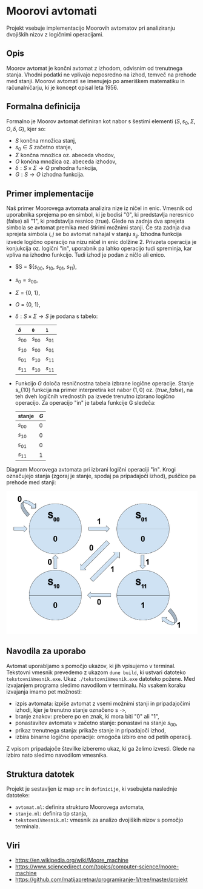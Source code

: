 # Moorovi avtomati

Projekt vsebuje implementacijo Moorovih avtomatov pri analiziranju dvojiških nizov z logičnimi operacijami. 

## Opis

Moorov avtomat je končni avtomat z izhodom, odvisnim od trenutnega stanja. Vhodni podatki ne vplivajo neposredno na izhod, temveč na prehode med stanji. Moorovi avtomati se imenujejo po ameriškem matematiku in računalničarju, ki je koncept opisal leta 1956. 

## Formalna definicija

Formalno je Moorov avtomat definiran kot nabor s šestimi elementi $(S, s_0, \Sigma, O, \delta, G)$, kjer so:

- $S$ končna množica stanj,
- $s_0 \in S$ začetno stanje,
- $\Sigma$ končna množica oz. abeceda vhodov,
- $O$ končna množica oz. abeceda izhodov,
- $\delta : S \times \Sigma \to Q$ prehodna funkcija,
- $G : S \to O$ izhodna funkcija.

## Primer implementacije

Naš primer Moorovega avtomata analizira nize iz ničel in enic. Vmesnik od uporabnika sprejema po en simbol, ki je bodisi "0", ki predstavlja neresnico (false) ali "1", ki predstavlja resnico (true). Glede na zadnja dva sprejeta simbola se avtomat premika med štirimi možnimi stanji. Če sta zadnja dva sprejeta simbola $i, j$ se bo avtomat nahajal v stanju $s_{ij}$. Izhodna funkcija izvede logično operacijo na nizu ničel in enic dolžine 2. Privzeta operacija je konjukcija oz. logični "in", uporabnik pa lahko operacijo tudi spreminja, kar vpliva na izhodno funkcijo. Tudi izhod je podan z ničlo ali enico.

- $S = ${$s_{00}$, $s_{10}$, $s_{01}$, $s_{11}$},
- $s_0 = s_{00}$,
- $\Sigma$ = {0, 1},
- $O$ = {0, 1},
- $\delta : S \times \Sigma \to S$ je podana s tabelo:

    | $\delta$ | `0`    | `1`   | 
    | -------- | -----  | ----- | 
    | $s_{00}$   | $s_{00}$ | $s_{01}$ | 
    | $s_{10}$   | $s_{00}$ | $s_{01}$ | 
    | $s_{01}$   | $s_{10}$ | $s_{11}$ | 
    | $s_{11}$   | $s_{10}$ | $s_{11}$ | 

- Funkcijo $G$ določa resničnostna tabela izbrane logične operacije. Stanje s_{10} funkcija na primer interpretira kot nabor $(1, 0)$ oz. $(true, false)$, na teh dveh logičnih vrednostih pa izvede trenutno izbrano logično operacijo. Za operacijo "in" je tabela funkcije G sledeča:

    | stanje |  $G$  |
    | -------| ----- |
    | $s_{00}$ | $0$ | 
    | $s_{10}$ | $0$ | 
    | $s_{01}$ | $0$ | 
    | $s_{11}$ | $1$ | 

Diagram Moorovega avtomata pri izbrani logični operaciji "in". Krogi označujejo stanja (zgoraj je stanje, spodaj pa pripadajoči izhod), puščice pa prehode med stanji:

![Diagram](diagram_moore1.png)


## Navodila za uporabo

Avtomat uporabljamo s pomočjo ukazov, ki jih vpisujemo v terminal. Tekstovni vmesnik prevedemo z ukazom `dune build`, ki ustvari datoteko `tekstovniVmesnik.exe`. Ukaz `./tekstovniVmesnik.exe` datoteko požene. Med izvajanjem programa sledimo navodilom v terminalu. Na vsakem koraku izvajanja imamo pet možnosti:
- izpis avtomata: izpiše avtomat z vsemi možnimi stanji in pripadajočimi izhodi, kjer je trenutno stanje označeno s `->`,
- branje znakov: prebere po en znak, ki mora biti "0" ali "1",
- ponastavitev avtomata v začetno stanje: ponastavi na stanje $s_{00}$,
- prikaz trenutnega stanja: prikaže stanje in pripadajoči izhod,
- izbira binarne logične operacije: omogoča izbiro ene od petih operacij.

Z vpisom pripadajoče številke izberemo ukaz, ki ga želimo izvesti. Glede na izbiro nato sledimo navodilom vmesnika.


## Struktura datotek

Projekt je sestavljen iz map `src` in `definicije`, ki vsebujeta naslednje datoteke:
- `avtomat.ml`: definira strukturo Moorovega avtomata,
- `stanje.ml`: definira tip stanja,
- `tekstovniVmesnik.ml`: vmesnik za analizo dvojiških nizov s pomočjo terminala.

## Viri
- https://en.wikipedia.org/wiki/Moore_machine
- https://www.sciencedirect.com/topics/computer-science/moore-machine
- https://github.com/matijapretnar/programiranje-1/tree/master/projekt


